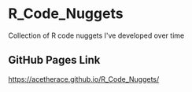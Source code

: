 # R_Code_Nuggets
Collection of R code nuggets I've developed over time

## GitHub Pages Link
https://acetherace.github.io/R_Code_Nuggets/
